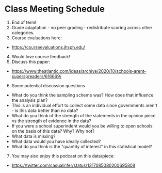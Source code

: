 # Class Meeting Schedule

1. End of term! 
2. Grade adaptation - no peer grading - redistribute scoring across other categories. 
3. Course evaluations here: 
  - https://courseevaluations.jhsph.edu/
4. Would love course feedback! 
5. Discuss this paper: 
  - https://www.theatlantic.com/ideas/archive/2020/10/schools-arent-superspreaders/616669/
6. Some potential discussion questions
  - What do you think the sampling scheme was? How does that influence the analysis plan? 
  - This is an individual effort to collect some data since governments aren't - is this data better than no data? 
  - What do you think of the strength of the statements in the opinion piece vs the strength of evidence in the data? 
  - If you were a school superindent would you be willing to open schools on the basis of this data? Why? Why not? 
  - What data is missing? 
  - What data would you have ideally collected?
  - What do you think is the "quantity of interest" in this statistical model? 
7. You may also enjoy this podcast on this data/piece:
  - https://twitter.com/casualinfer/status/1317085080200695808

  